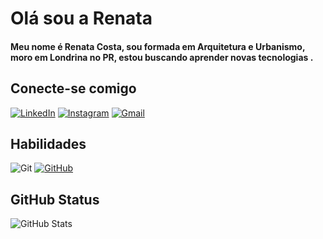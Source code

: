 # Olá sou a Renata

#### Meu nome é Renata Costa, sou formada em Arquitetura e Urbanismo, moro em Londrina no PR, estou buscando aprender novas tecnologias .


## Conecte-se comigo 
[![LinkedIn](https://img.shields.io/badge/LinkedIn-0077B5?style=for-the-badge&logo=linkedin&logoColor=)](https://www.linkedin.com/in/renata-costa-513227149/)
[![Instagram](https://img.shields.io/badge/Instagram-FFF?style=for-the-badge&logo=instagram)](https://www.instagram.com/arq.renatacosta_/)	[![Gmail](https://img.shields.io/badge/Gmail-333333?style=for-the-badge&logo=gmail)](mailto:rcct14@gmail.com)


## Habilidades

![Git](https://img.shields.io/badge/GIT-E44C30?style=for-the-badge&logo=git&logoColor=000) 	[![GitHub](https://img.shields.io/badge/GitHub-100000?style=for-the-badge&logo=github&logoColor=white)](https://github.com/SEUUSERNAME)

## GitHub Status

![GitHub Stats](https://github-readme-stats.vercel.app/api?username=RCCT14&theme=transparent&bg_color=8B0000&border_color=000&show_icons=true&icon_color=000&title_color=000&text_color=000)


